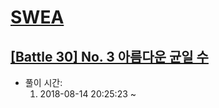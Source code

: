 # [SWEA](https://www.swexpertacademy.com/)
## [[Battle 30] No. 3 아름다운 균일 수](https://swexpertacademy.com/main/talk/codeBattle/problemDetail.do?contestProbId=AWUi4oN6pGgDFAVT&categoryId=AWUW18-KzA0DFAVT&categoryType=BATTLE)

* 풀이 시간:
  1. 2018-08-14 20:25:23 ~ 
